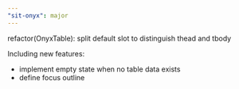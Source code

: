 ```yaml
---
"sit-onyx": major
---
```


refactor(OnyxTable): split default slot to distinguish thead and tbody

Including new features:

- implement empty state when no table data exists
- define focus outline
